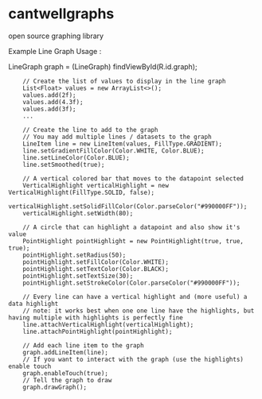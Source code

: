 # cantwellgraphs
open source graphing library

Example Line Graph Usage :

LineGraph graph = (LineGraph) findViewById(R.id.graph);

        // Create the list of values to display in the line graph
        List<Float> values = new ArrayList<>();
        values.add(2f);
        values.add(4.3f);
        values.add(3f);
        ...

        // Create the line to add to the graph
        // You may add multiple lines / datasets to the graph
        LineItem line = new LineItem(values, FillType.GRADIENT);
        line.setGradientFillColor(Color.WHITE, Color.BLUE);
        line.setLineColor(Color.BLUE);
        line.setSmoothed(true);

        // A vertical colored bar that moves to the datapoint selected
        VerticalHighlight verticalHighlight = new VerticalHighlight(FillType.SOLID, false);
        verticalHighlight.setSolidFillColor(Color.parseColor("#990000FF"));
        verticalHighlight.setWidth(80);

        // A circle that can highlight a datapoint and also show it's value
        PointHighlight pointHighlight = new PointHighlight(true, true, true);
        pointHighlight.setRadius(50);
        pointHighlight.setFillColor(Color.WHITE);
        pointHighlight.setTextColor(Color.BLACK);
        pointHighlight.setTextSize(30);
        pointHighlight.setStrokeColor(Color.parseColor("#990000FF"));

        // Every line can have a vertical highlight and (more useful) a data highlight
        // note: it works best when one one line have the highlights, but having multiple with highlights is perfectly fine
        line.attachVerticalHighlight(verticalHighlight);
        line.attachPointHighlight(pointHighlight);

        // Add each line item to the graph
        graph.addLineItem(line);
        // If you want to interact with the graph (use the highlights) enable touch
        graph.enableTouch(true);
        // Tell the graph to draw
        graph.drawGraph();
